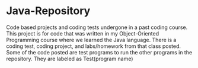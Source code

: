 # Java-Repository
Code based projects and coding tests undergone in a past coding course. 
This project is for code that was written in my Object-Oriented Programming course where we learned the Java language. 
There is a coding test, coding project, and labs/homework from that class posted. 
Some of the code posted are test programs to run the other programs in the repository.
They are labeled as Test(program name)
